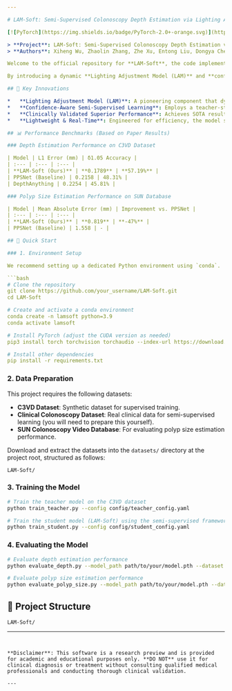 ```yaml
---

# LAM-Soft: Semi-Supervised Colonoscopy Depth Estimation via Lighting Adjustment Model-Driven Soft Labels

[![PyTorch](https://img.shields.io/badge/PyTorch-2.0+-orange.svg)](https://pytorch.org/)

> **Project**: LAM-Soft: Semi-Supervised Colonoscopy Depth Estimation via Lighting Adjustment Model-Driven Soft Labels
> **Authors**: Xiheng Wu, Zhaolin Zhang, Zhe Xu, Entong Liu, Dongya Chen, Bishi He

Welcome to the official repository for **LAM-Soft**, the code implementation accompanying our cutting-edge research manuscript. LAM-Soft is a novel semi-supervised framework designed to tackle the critical challenges of monocular depth estimation in colonoscopy, specifically addressing **complex lighting variations** (e.g., mucus reflections, exposure inconsistencies) and the **synthetic-to-real domain gap**. Our goal is to enable highly accurate polyp size measurement, a crucial factor for reliable colorectal cancer (CRC) diagnosis.

By introducing a dynamic **Lighting Adjustment Model (LAM)** and **confidence-aware learning**, LAM-Soft achieves state-of-the-art performance on real clinical data. **The associated research paper is currently under preparation and will be submitted to a top-tier conference or journal in medical imaging or computer vision.**

## 🌟 Key Innovations

*   **Lighting Adjustment Model (LAM)**: A pioneering component that dynamically models near-field light attenuation and surface reflections. It transforms rigid pseudo-labels into illumination-sensitive soft constraints, effectively bridging the gap between synthetic data and real colonoscopy images.
*   **Confidence-Aware Semi-Supervised Learning**: Employs a teacher-student architecture that leverages hard labels from synthetic data and LAM-adjusted soft labels from clinical data. An integrated confidence decoder automatically filters out low-quality frames (e.g., motion-blurred or contaminated images), ensuring robust and noise-resistant training.
*   **Clinically Validated Superior Performance**: Achieves SOTA results on the C3VD dataset and reduces the mean absolute error for polyp size estimation on the SUN database by 47% compared to the PPSNet baseline.
*   **Lightweight & Real-Time**: Engineered for efficiency, the model supports real-time processing at up to 71 FPS, making it ideal for seamless integration into clinical colonoscopy workflows.

## 📊 Performance Benchmarks (Based on Paper Results)

### Depth Estimation Performance on C3VD Dataset

| Model | L1 Error (mm) | δ1.05 Accuracy |
| :--- | :--- | :--- |
| **LAM-Soft (Ours)** | **0.1789** | **57.19%** |
| PPSNet (Baseline) | 0.2158 | 48.31% |
| DepthAnything | 0.2254 | 45.81% |

### Polyp Size Estimation Performance on SUN Database

| Model | Mean Absolute Error (mm) | Improvement vs. PPSNet |
| :--- | :--- | :--- |
| **LAM-Soft (Ours)** | **0.819** | **-47%** |
| PPSNet (Baseline) | 1.558 | - |

## 🚀 Quick Start

### 1. Environment Setup

We recommend setting up a dedicated Python environment using `conda`.

```bash
# Clone the repository
git clone https://github.com/your_username/LAM-Soft.git
cd LAM-Soft

# Create and activate a conda environment
conda create -n lamsoft python=3.9
conda activate lamsoft

# Install PyTorch (adjust the CUDA version as needed)
pip3 install torch torchvision torchaudio --index-url https://download.pytorch.org/whl/cu118

# Install other dependencies
pip install -r requirements.txt
```

### 2. Data Preparation

This project requires the following datasets:
*   **C3VD Dataset**: Synthetic dataset for supervised training.
*   **Clinical Colonoscopy Dataset**: Real clinical data for semi-supervised learning (you will need to prepare this yourself).
*   **SUN Colonoscopy Video Database**: For evaluating polyp size estimation performance.

Download and extract the datasets into the `datasets/` directory at the project root, structured as follows:
```
LAM-Soft/
```

### 3. Training the Model

```bash
# Train the teacher model on the C3VD dataset
python train_teacher.py --config config/teacher_config.yaml

# Train the student model (LAM-Soft) using the semi-supervised framework
python train_student.py --config config/student_config.yaml
```

### 4. Evaluating the Model

```bash
# Evaluate depth estimation performance
python evaluate_depth.py --model_path path/to/your/model.pth --dataset C3VD

# Evaluate polyp size estimation performance
python evaluate_polyp_size.py --model_path path/to/your/model.pth --dataset SUN
```

## 📁 Project Structure

```
LAM-Soft/
```

---
```


**Disclaimer**: This software is a research preview and is provided for academic and educational purposes only. **DO NOT** use it for clinical diagnosis or treatment without consulting qualified medical professionals and conducting thorough clinical validation.

---
